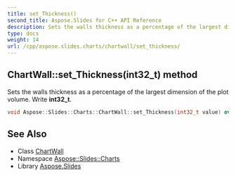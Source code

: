 ```yaml
---
title: set_Thickness()
second_title: Aspose.Slides for C++ API Reference
description: Sets the walls thickness as a percentage of the largest dimension of the plot volume. Write int32_t.
type: docs
weight: 14
url: /cpp/aspose.slides.charts/chartwall/set_thickness/
---
```

## ChartWall::set_Thickness(int32_t) method


Sets the walls thickness as a percentage of the largest dimension of the plot volume. Write **int32_t**.

```cpp
void Aspose::Slides::Charts::ChartWall::set_Thickness(int32_t value) override
```

## See Also

* Class [ChartWall](./)
* Namespace [Aspose::Slides::Charts](../)
* Library [Aspose.Slides](../../)